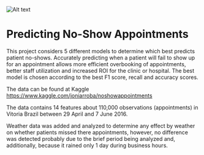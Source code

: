 ![Alt text](/relative/path/to/img.jpg?raw=true "Optional Title")

# Predicting No-Show Appointments

This project considers 5 different models to determine which best predicts patient no-shows. Accurately predicting when a patient will fail to show up for an appointment allows more efficient overbooking of appointments, better staff utilization and increased ROI for the clinic or hospital. The best model is chosen according to the best F1 score, recall and accuracy scores.

The data can be found at Kaggle https://www.kaggle.com/joniarroba/noshowappointments

The data contains 14 features about 110,000 observations (appointments) in Vitoria Brazil between 29 April and 7 June 2016. 

Weather data was added and analyzed to determine any effect by weather on whether patients missed there appointments, however, no difference was detected probably due to the brief period being analyzed and, additionally, because it rained only 1 day during business hours. 



